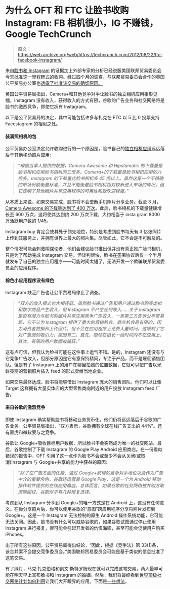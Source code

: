 # 为什么 OFT 和 FTC 让脸书收购 Instagram: FB 相机很小，IG 不赚钱，Google TechCrunch

> 原文：<https://web.archive.org/web/https://techcrunch.com/2012/08/22/ftc-facebook-instagram/>

来自[脸书和 Instagram](https://web.archive.org/web/20221006210550/https://beta.techcrunch.com/2012/08/22/facebook-ftc-instagram/) 的证据加上外部专家的分析已经说服美国联邦贸易委员会今天[批准](https://web.archive.org/web/20221006210550/http://www.ftc.gov/opa/2012/08/instagram.shtm)这一里程碑式的收购。经过四个月的调查，与联邦贸易委员会合作的英国公平贸易办公室也[透露了批准该交易的确切原因。](https://web.archive.org/web/20221006210550/http://www.oft.gov.uk/shared_oft/mergers_ea02/2012/facebook.pdf)

英国公平贸易局指出，Camera+和其他竞争对手让脸书的独立相机应用相形见绌，Instagram 没有收入，获得收入的方式有限，谷歌的广告业务和社交网络将是脸书的激烈竞争，即使它拥有 Instagram。

以下是公平贸易局的决定，其中可能包括许多与扎克在 FTC 以 5 比 0 投票支持 Facestagram 的相似之处。

#### 装满照相机的包

公平贸易办公室决定允许收购进行的一个原因是，脸书自己的[独立相机应用](https://web.archive.org/web/20221006210550/https://beta.techcrunch.com/2012/05/24/facebook-camera/)远远落后于其他移动照片应用:

> *“根据当事人提供的数据，Camera Awesome 和 Hipstamatic 的下载量是脸书相机应用脸书相机的三倍多。Camera+的下载量是脸书相机应用的六倍多。Instagram 的下载量比脸书相机多 45 倍以上。虽然这是一个不精确的市场份额衡量标准，并且不能衡量脸书相机相对较新进入市场的情况，但它表明了其他照片共享应用程序的可用性和受欢迎程度。”*

从本质上来说，如果交易完成，脸书将不会垄断手机照片分享业务。截至 3 月， [Camera Awesome 的下载量达到了 400 万次](https://web.archive.org/web/20221006210550/https://beta.techcrunch.com/2012/03/27/smugmug-camera-awesome/)。此后，脸书相机的下载量健康增长至 600 万次，这将使其达到约 200 万次下载，大约相当于 insta gram 8000 万活跃用户数的 1/45。

Instagram buy 肯定会使其处于领先地位，特别是考虑到脸书每天有 3 亿张照片上传到其服务上，并拥有世界上最大的照片集。尽管如此，它不会是不可触及的。

整个情况可能会刺激阴谋论者，他们会建议脸书推出但并没有真正推广脸书相机，只是为了帮助完成 Instagram 交易。但谈判很快，脸书在签署协议后仅一个半月就发布了自己的独立应用程序——可能时间太短了，无法开发一个欺骗联邦贸易委员会的应用程序。

#### 棕色小应用程序没有绿色

Instagram 缺乏广告也让公平贸易局停止了调查。

> *“双方的收入模式也大相径庭。虽然脸书通过广告和用户通过脸书购买虚拟和数字商品产生收入，但 Instagram 不产生任何收入……关于 Instagram 是否有潜力与脸书的照片共享应用竞争广告收入，一家第三方告诉公平贸易局，它不认为 Instagram 提供了重大的营销机会。商业机会是有限的，因为消费者拍摄和上传照片，但不会在应用程序上花费大量时间。这限制了它对广告商的吸引力，原因有二。首先，眼球在很长一段时间内不在应用上，其次，有限的用户数据被捕获。”*

这有点可信，但我认为脸书可能在这件事上运气不错。是的，Instagram 还没有与它竞争广告收入，但部分原因是它有意保持精简，专注于产品，而不是雇佣销售团队。但是有了 Instagram 上的用户在哪里拍照的位置数据，它就可以把广告以光鲜亮丽的营销照片插入 feed 的形式卖给当地企业。

如果交易最终达成，脸书将能够借出 Instagram 庞大的销售团队。他们可以让像 Target 这样拥有大量实体店的大型零售商向附近的用户投放 Instagram feed 广告。

#### 来自谷歌的激烈竞争

即使 Instagram 确实帮助脸书将移动业务货币化，他们仍将远远落后于谷歌的广告业务。公平贸易局指出，“双方表示，谷歌拥有全球在线广告支出的 44%”。还有雅虎和微软要与之竞争。

谷歌让 Google+吸收目标用户数据，所以脸书不会突然成为唯一的社交网站。最后，谷歌控制了下载 Instagram 的 Google Play Android 应用商店。在一份看似错误的报告中，OFT 引用了这一点作为脸书不会或至少不会从关闭(或取消)Instagram 与 Google+共享的能力中获益的原因:

> *“除了在广告方面的优势、通过 Google+获得的竞争对手地位以及作为广告中介的重要角色，谷歌还运营着 Google Play，这是一个为 Android 移动操作软件提供的在线应用商店。总体而言，如果谷歌的社交网络被并购方取消赎回权，谷歌似乎有几种报复选择。*

考虑到从 Instagram 分享到 Google+的唯一方式是在 Android 上，这没有任何意义。在你分享照片后，你可以使用谷歌的“意图”跨应用程序分享将照片发布到 Google+。这是一个 Instagram 无法控制的原生 Android 操作系统功能，它可能无法关闭。因此，脸书没有什么可以威胁谷歌的，如果谷歌试图通过停止使用 Instagram 进行报复，很可能会引起开发者的仇恨海啸，甚至可能会促使用户购买 iPhones。

出于所有这些原因，公平贸易局得出结论，“因此，根据《竞争法》第 33(1)条，该合并案不会提交竞争委员会。”美国联邦贸易委员会可能是基于类似的信息批准了这笔交易。

有了绿灯，马克·扎克伯格和凯文·斯特罗姆现在就可以完成这笔交易，两人最早可能在明天早上宣布脸书和 Instagram 的婚姻。然后，我们将最终看到[世界顶级社交网络计划如何利用](https://web.archive.org/web/20221006210550/https://beta.techcrunch.com/2012/08/22/facebook-ftc-instagram/)让我们大开眼界的应用。下面是[一些想法](https://web.archive.org/web/20221006210550/https://beta.techcrunch.com/2012/04/09/facebook-to-acquire-instagram-for-1-billion/)。